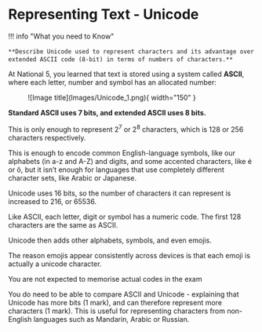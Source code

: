 # Representing Text - Unicode

!!! info "What you need to Know"

    **Describe Unicode used to represent characters and its advantage over extended ASCII code (8-bit) in terms of numbers of characters.**

At National 5, you learned that text is stored using a system called **ASCII**, where each letter, number and symbol has an allocated number:

<figure markdown="span">
    ![Image title](Images/Unicode_1.png){ width="150" }
    <figcaption></figcaption>
</figure>

**Standard ASCII uses 7 bits, and extended ASCII uses 8 bits.**

This is only enough to represent 2<sup>7</sup> or 2<sup>8</sup> characters, which is 128 or 256 characters respectively. 

This is enough to encode common English-language symbols, like our alphabets (in a-z and A-Z) and digits, and some accented characters, like é or ô, but it isn’t enough for languages that use completely different character sets, like Arabic or Japanese.

Unicode uses 16 bits, so the number of characters it can represent is increased to 216, or 65536.

Like ASCII, each letter, digit or symbol has a numeric code. The first 128 characters are the same as ASCII. 

Unicode then adds other alphabets, symbols, and even emojis. 

The reason emojis appear consistently across devices is that each emoji is actually a unicode character.

You are not expected to memorise actual codes in the exam 

You do need to be able to compare ASCII and Unicode - explaining that Unicode has more bits (1 mark), and can therefore represent more characters (1 mark). This is useful for representing characters from non-English languages such as Mandarin, Arabic or Russian.
